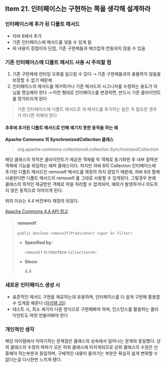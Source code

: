 ## Item 21. 인터페이스는 구현하는 쪽을 생각해 설계하라

  

### 인터페이스에 추가 된 디폴트 메서드

- 자바 8에서 추가
- 기존 인터페이스에 메서드를 넣을 수 있게 됨
- 위 내용이 장점이자 단점, 기존 구현체들과 매끄럽게 연동되지 않을 수 있음

  

### 기존 인터페이스에 디폴트 메서드 사용 시 주의할 점

1. 기존 구현체에 런타임 오류를 일으킬 수 있다
   ⇢ 기존 구현체들과의 충돌하지 않음을 보장할 수 없기 때문에
2. 인터페이스의 메서드를 제거하거나 기존 메서드의 시그니처를 수정하는 용도가 아님을 명심해야 한다
   ⇢ 이런 형태로 인터페이스를 변경하면, 반드시 기존 클라이언트를 망가뜨리게 된다

> 기존 인터페이스에 디폴트 메서드로 새 메서드를 추가하는 일은 꼭 필요한 경우가 아니면 피해야 한다

  

#### 추후에 추가된 디폴트 메서드로 인해 예기치 못한 동작을 하는 예

**Apache Commons 의 SynchronizedCollection 클래스** 

> org.apache.commons.collections4.collection.SynchronizedCollection

해당 클래스의 목적은 클라이언트가 제공한 객체를 락 객체로 동기화한 후 내부 컬렉션 객체에 기능을 위임하는 래퍼 클래스이다.
하지만 자바 8의 Collection 인터페이스에 추가된 디폴트 메서드인 removeIf 메서드를 재정의 하지 않았기 때문에, 자바 8과 함께 사용된다면 디폴트 메서드의 removeIf 를 그대로 사용할 수 있게된다.
그럴경우 본래 클래스의 목적인 제공받은 객체로 락을 처리할 수 없게되어, 예외가 발생하거나 의도하지 않은 동작으로 이어지게 된다.

  

위의 이슈는 4.4 버전부터 재정의 되었다.

[Apache Commons 4.4 API 참고](https://commons.apache.org/proper/commons-collections/apidocs/org/apache/commons/collections4/collection/SynchronizedCollection.html#removeIf-java.util.function.Predicate-)

> #### removeIf
>
> ```
> public boolean removeIf(Predicate<? super E> filter)
> ```
>
> - **Specified by:**
>
>   `removeIf` in interface `Collection<E>`
>
> - **Since:**
>
>   4.4

  

### 새로운 인터페이스 생성 시

- 표준적인 메서드 구현을 제공하는데 유용하며, 인터페이스를 더 쉽게 구현해 활용할 수 있게끔 해준다 ([아이템 20](Item20.md))
- 테스트 시, 최소 세가지 다른 방식으로 구현해봐야 하며, 인스턴스를 활용하는 클라이언트도 여럿 만들어봐야 한다

  

### 개인적인 생각

해당 아이템에서 이야기하는 문제점은 클래스의 상속에서 일어나는 문제와 동일했다. 
상위 클래스의 수정의 여파가 모든 하위 클래스에 미치게되므로 상위 클래스의 수정은 신중해야 하는부분과 동일하며, 구체적인 내용이 들어가는 부분은 확실히 쉽게 변화할 수 없다는걸 다시한번 느끼게 됐다.